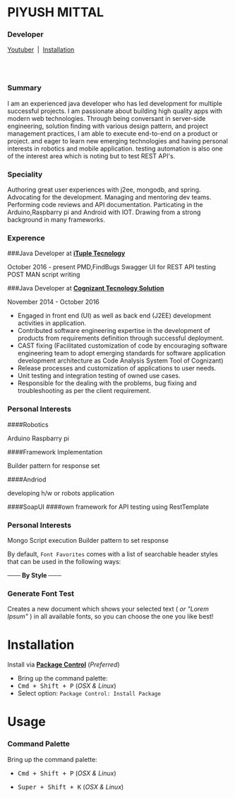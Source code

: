 # PIYUSH MITTAL

### Developer

[Youtuber](https://www.youtube.com/channel/UCfkltrltP4rfIPeBF3t5bpQ#youtuber) &nbsp;|&nbsp; [Installation](https://github.com/viisual/ASCII-Decorator#installation) &nbsp;

&nbsp;


```
```
### Summary
I am an experienced java developer who has led development for multiple successful projects. I am passionate about building high quality apps with modern web technologies. Through being conversant in server-side engineering, solution finding with various design pattern, and project management practices, I am able to execute end-to-end on a product or project.
and eager to learn new emerging technologies and having personal interests in robotics and mobile application.
testing automation is also one of the interest area which is noting but to test REST API's.


### Speciality
Authoring great user experiences with j2ee, mongodb, and spring. Advocating for the development. Managing and mentoring dev teams. Performing code reviews and API documentation. Particating in the Arduino,Raspbarry pi and Android with IOT. Drawing from a strong background in many frameworks.

### Experence

###Java Developer at  [**iTuple Tecnology**](http://www.ituple.com/)

 October 2016 - present
PMD,FindBugs
Swagger UI for REST API testing
POST MAN script writing 





###Java Developer at  [**Cognizant Tecnology Solution**](https://www.cognizant.com/)

November 2014 - October 2016
* Engaged in front end (UI) as well as back end (J2EE) development activities in application.
* Contributed software engineering expertise in the development of products from requirements definition through successful deployment.
* CAST fixing (Facilitated customization of code by encouraging software engineering team to adopt emerging standards for software    application development architecture as Code Analysis System Tool of Cognizant)
* Release processes and customization of applications to user needs.
* Unit testing and integration testing of owned use cases.
* Responsible for the dealing with the problems, bug fixing and troubleshooting as per the client requirement.

### Personal Interests

####Robotics

Arduino
Raspbarry pi 

####Framework Implementation

Builder pattern for response set 


####Andriod

developing h/w or robots application

####SoapUI
####own framework for API testing using RestTemplate


### Personal Interests
Mongo Script execution 
Builder pattern to set response


By default, `Font Favorites` comes with a list of searchable header styles that can be used in the following ways:

**─── By Style ───**


### Generate Font Test

Creates a new document which shows your selected text ( *or "Lorem Ipsum"* ) in all available fonts, so you can choose the one you like best!

# Installation

Install via [**Package Control**](https://packagecontrol.io/installation) (*Preferred*)

* Bring up the command palette:
 * <kbd>Cmd + Shift + P</kbd> (*OSX & Linux*)
* Select option: `Package Control: Install Package`



# Usage

### Command Palette

Bring up the command palette:
* <kbd>Cmd + Shift + P</kbd> (*OSX & Linux*)

 * <kbd>Super + Shift + K</kbd> (*OSX & Linux*)




